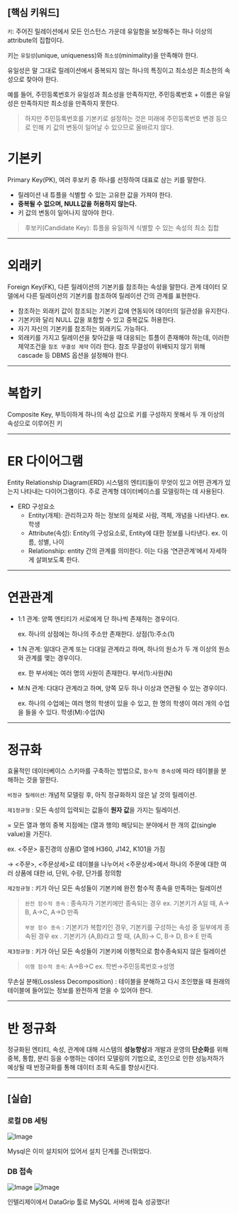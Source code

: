 ## [핵심 키워드]
`키`: 주어진 릴레이션에서 모든 인스턴스 가운데 유일함을 보장해주는 하나 이상의 attribute의 집합이다. 

키는 `유일성`(unique, uniqueness)와 `최소성`(minimality)을 만족해야 한다. 

유일성은 말 그대로 릴레이션에서 중복되지 않는 하나의 특징이고 최소성은 최소한의 속성으로 찾아야 한다. 

예를 들어, 주민등록번호가 유일성과 최소성을 만족하지만, 주민등록번호 + 이름은 유일성은 만족하지만 최소성을 만족하지 못한다. 

> 하지만 주민등록번호를 기본키로 설정하는 것은 미래에 주민등록번호 변경 등으로 인해 키 값의 변동이 일어날 수 있으므로 올바르지 않다.
# 기본키
Primary Key(PK), 여러 후보키 중 하나를 선정하여 대표로 삼는 키를 말한다.
- 릴레이션 내 튜플을 식별할 수 있는 고유한 값을 가져야 한다.
- **중복될 수 없으며, NULL값을 허용하지 않는다.**
- 키 값의 변동이 일어나지 않아야 한다.
> 후보키(Candidate Key): 튜플을 유일하게 식별할 수 있는 속성의 최소 집합
***
# 외래키
Foreign Key(FK), 다른 릴레이션의 기본키를 참조하는 속성을 말한다.
관계 데이터 모델에서 다른 릴레이션의 기본키를 참조하여 릴레이션 간의 관계를 표현한다.
- 참조하는 외래키 값이 참조되는 기본키 값에 연동되어 데이터의 일관성을 유지한다.
- 기본키와 달리 NULL 값을 포함할 수 있고 중복값도 허용한다.
- 자기 자신의 기본키를 참조하는 외래키도 가능하다.
- 외래키를 가지고 릴레이션을 찾아갔을 때 대응되는 튜플이 존재해야 하는데, 이러한 제약조건을 `참조 무결성 제약` 이라 한다. 참조 무결성이 위배되지 않기 위해 cascade 등 DBMS 옵션을 설정해야 한다.
***
# 복합키
Composite Key, 부득이하게 하나의 속성 값으로 키를 구성하지 못해서 두 개 이상의 속성으로 이루어진 키
***
# ER 다이어그램
Entity Relationship Diagram(ERD)
시스템의 엔티티들이 무엇이 있고 어떤 관계가 있는지 나타내는 다이어그램이다. 주로 관계형 데이터베이스를 모델링하는 데 사용된다.

- ERD 구성요소
    - Entity(개체): 관리하고자 하는 정보의 실체로 사람, 객체, 개념을 나타낸다. ex. 학생
    - Attribute(속성): Entity의 구성요소로, Entity에 대한 정보를 나타낸다. ex. 이름, 성별, 나이
    - Relationship: entity 간의 관계를 의미한다. 이는 다음 ‘연관관계’에서 자세하게 살펴보도록 한다.
***
# 연관관계
- 1:1 관계: 양쪽 엔티티가 서로에게 단 하나씩 존재하는 경우이다.

    ex. 하나의 상점에는 하나의 주소만 존재한다. 상점(1):주소(1)
- 1:N 관계: 일대다 관계 또는 다대일 관계라고 하며, 하나의 원소가 두 개 이상의 원소와 관계를 맺는 경우이다.

    ex. 한 부서에는 여러 명의 사원이 존재한다. 부서(1):사원(N)
- M:N 관계: 다대다 관계라고 하며, 양쪽 모두 하나 이상과 연관될 수 있는 경우이다.

    ex. 하나의 수업에는 여러 명의 학생이 있을 수 있고, 한 명의 학생이 여러 개의 수업을 들을 수 있다. 학생(M):수업(N)
***
# 정규화
효율적인 데이터베이스 스키마를 구축하는 방법으로, `함수적 종속성`에 따라 테이블을 분해하는 것을 말한다.

`비정규 릴레이션`: 개념적 모델링 후, 아직 정규화하지 않은 날 것의 릴레이션.

`제1정규형` : 모든 속성의 입력되는 값들이 **원자 값**을 가지는 릴레이션. 

= 모든 열과 행의 중복 지점에는 (열과 행의) 해당되는 분야에서 한 개의 값(single value)을 가진다.

ex. <주문> 홍진경의 상품ID 열에 H360, J142, K101을 가짐
   
→ <주문>, <주문상세>로 테이블을 나누어서 <주문상세>에서 하나의 주문에 대한 여러 상품에 대한 id, 단위, 수량, 단가를 정의함

`제2정규형` : 키가 아닌 모든 속성들이 기본키에 완전 함수적 종속을 만족하는 릴레이션

> `완전 함수적 종속` : 종속자가 기본키에만 종속되는 경우 ex. 기본키가 A일 때, A-> B, A->C, A->D 만족
>
> `부분 함수 종속` : 기본키가 복합키인 경우, 기본키를 구성하는 속성 중 일부에게 종속된 경우 ex . 기본키가 {A,B}라고 할 때, {A,B}→ C, B→ D, B-> E 만족

`제3정규형` : 키가 아닌 모든 속성들이 기본키에 이행적으로 함수종속되지 않은 릴레이션

> `이행 함수적 종속`: A→B→C ex. 학번→주민등록번호→성명

무손실 분해(Lossless Decomposition) : 테이블을 분해하고 다시 조인했을 때 원래의 테이블에 들어있는 정보를 완전하게 얻을 수 있어야 한다.
***
# 반 정규화
정규화된 엔티티, 속성, 관계에 대해 시스템의 **성능향상**과 개발과 운영의 **단순화**를 위해 중복, 통합, 분리 등을 수행하는 데이터 모델링의 기법으로, 조인으로 인한 성능저하가 예상될 때 반정규화를 통해 데이터 조회 속도를 향상시킨다.
***
## [실습]
### 로컬 DB 세팅
![Image](https://github.com/user-attachments/assets/fecda4a7-2237-4c86-b5f2-2dd168f51a0c)

Mysql은 이미 설치되어 있어서 설치 단계를 건너뛰었다.

### DB 접속
![Image](https://github.com/user-attachments/assets/f460b667-1a0d-4587-8e4f-ec6bbcb0f10b)
![Image](https://github.com/user-attachments/assets/0621af90-b66d-42d0-bea8-360da3e3a922)

인텔리제이에서 DataGrip 툴로 MySQL 서버에 접속 성공했다!